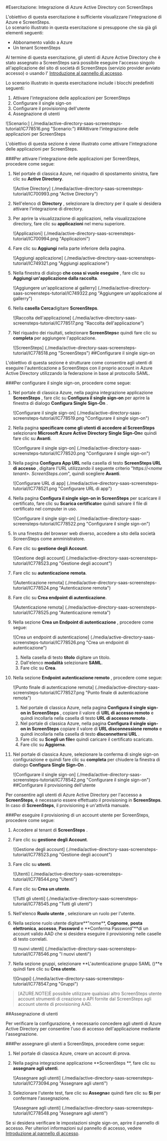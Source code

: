 <properties 
    pageTitle="Esercitazione: Integrazione di Azure Active Directory con ScreenSteps | Microsoft Azure" 
    description="Ecco come utilizzare ScreenSteps con Azure Active Directory per consentire il single sign-on, il provisioning automatico e altro." 
    services="active-directory" 
    authors="jeevansd"  
    documentationCenter="na" 
    manager="femila"/>
<tags 
    ms.service="active-directory" 
    ms.devlang="na" 
    ms.topic="article" 
    ms.tgt_pltfrm="na" 
    ms.workload="identity" 
    ms.date="09/26/2016" 
    ms.author="jeedes" />

#<a name="tutorial-azure-active-directory-integration-with-screensteps"></a>Esercitazione: Integrazione di Azure Active Directory con ScreenSteps
  
L'obiettivo di questa esercitazione è sufficiente visualizzare l'integrazione di Azure e ScreenSteps.  
Lo scenario illustrato in questa esercitazione si presuppone che sia già gli elementi seguenti:

-   Abbonamento valido a Azure
-   Un tenant ScreenSteps
  
Al termine di questa esercitazione, gli utenti di Azure Active Directory che è stato assegnato a ScreenSteps sarà possibile eseguire l'accesso singolo all'applicazione del sito di società di ScreenSteps (servizio provider avviato accesso) o usando l' [Introduzione al pannello di accesso](active-directory-saas-access-panel-introduction.md).
  
Lo scenario illustrato in questa esercitazione include i blocchi predefiniti seguenti:

1.  Attivare l'integrazione delle applicazioni per ScreenSteps
2.  Configurare il single sign-on
3.  Configurare il provisioning dell'utente
4.  Assegnazione di utenti

![Scenario:] (./media/active-directory-saas-screensteps-tutorial/IC778516.png "Scenario:")
##<a name="enabling-the-application-integration-for-screensteps"></a>Attivare l'integrazione delle applicazioni per ScreenSteps
  
L'obiettivo di questa sezione è viene illustrato come attivare l'integrazione delle applicazioni per ScreenSteps.

###<a name="to-enable-the-application-integration-for-screensteps-perform-the-following-steps"></a>Per attivare l'integrazione delle applicazioni per ScreenSteps, procedere come segue:

1.  Nel portale di classica Azure, nel riquadro di spostamento sinistra, fare clic su **Active Directory**.

    ![Active Directory] (./media/active-directory-saas-screensteps-tutorial/IC700993.png "Active Directory")

2.  Nell'elenco di **Directory** , selezionare la directory per il quale si desidera attivare l'integrazione di directory.

3.  Per aprire la visualizzazione di applicazioni, nella visualizzazione directory, fare clic su **applicazioni** nel menu superiore.

    ![Applicazioni] (./media/active-directory-saas-screensteps-tutorial/IC700994.png "Applicazioni")

4.  Fare clic su **Aggiungi** nella parte inferiore della pagina.

    ![Aggiungi applicazione] (./media/active-directory-saas-screensteps-tutorial/IC749321.png "Aggiungi applicazione")

5.  Nella finestra di dialogo **che cosa si vuole eseguire** , fare clic su **Aggiungi un'applicazione dalla raccolta**.

    ![Aggiungere un'applicazione al gallerry] (./media/active-directory-saas-screensteps-tutorial/IC749322.png "Aggiungere un'applicazione al gallerry")

6.  Nella **casella Cerca**digitare **ScreenSteps**.

    ![Raccolta dell'applicazione] (./media/active-directory-saas-screensteps-tutorial/IC778517.png "Raccolta dell'applicazione")

7.  Nel riquadro dei risultati, selezionare **ScreenSteps**e quindi fare clic su **completa** per aggiungere l'applicazione.

    ![ScreenSteps] (./media/active-directory-saas-screensteps-tutorial/IC778518.png "ScreenSteps")
##<a name="configuring-single-sign-on"></a>Configurare il single sign-on
  
L'obiettivo di questa sezione è strutturare come consentire agli utenti di eseguire l'autenticazione a ScreenSteps con il proprio account in Azure Active Directory utilizzando la federazione in base al protocollo SAML.

###<a name="to-configure-single-sign-on-perform-the-following-steps"></a>Per configurare il single sign-on, procedere come segue:

1.  Nel portale di classica Azure, nella pagina integrazione applicazione **ScreenSteps** , fare clic su **Configura il single sign-on** per aprire la finestra di dialogo **Configura Single Sign-On** .

    ![Configurare il single sign-on] (./media/active-directory-saas-screensteps-tutorial/IC778519.png "Configurare il single sign-on")

2.  Nella pagina **specificare come gli utenti di accedere al ScreenSteps** selezionare **Microsoft Azure Active Directory Single Sign-On**e quindi fare clic su **Avanti**.

    ![Configurare il single sign-on] (./media/active-directory-saas-screensteps-tutorial/IC778520.png "Configurare il single sign-on")

3.  Nella pagina **Configura App URL** nella casella di testo **ScreenSteps URL di accesso** , digitare l'URL utilizzando il seguente criterio "https://*\<nome tenant\>. ScreenSteps.com*", quindi scegliere **Avanti**.

    ![Configurare URL di app] (./media/active-directory-saas-screensteps-tutorial/IC778521.png "Configurare URL di app")

4.  Nella pagina **Configura il single sign-on in ScreenSteps** per scaricare il certificato, fare clic su **Scarica certificato**e quindi salvare il file di certificato nel computer in uso.

    ![Configurare il single sign-on] (./media/active-directory-saas-screensteps-tutorial/IC778522.png "Configurare il single sign-on")

5.  In una finestra del browser web diverso, accedere a sito della società ScreenSteps come amministratore.

6.  Fare clic su **gestione degli Account**.

    ![Gestione degli account] (./media/active-directory-saas-screensteps-tutorial/IC778523.png "Gestione degli account")

7.  Fare clic su **autenticazione remota**.

    ![Autenticazione remota] (./media/active-directory-saas-screensteps-tutorial/IC778524.png "Autenticazione remota")

8.  Fare clic su **Crea endpoint di autenticazione**.

    ![Autenticazione remota] (./media/active-directory-saas-screensteps-tutorial/IC778525.png "Autenticazione remota")

9.  Nella sezione **Crea un Endpoint di autenticazione** , procedere come segue:

    ![Crea un endpoint di autenticazione] (./media/active-directory-saas-screensteps-tutorial/IC778526.png "Crea un endpoint di autenticazione")

    1.  Nella casella di testo **titolo** digitare un titolo.
    2.  Dall'elenco **modalità** selezionare **SAML**.
    3.  Fare clic su **Crea**.

10. Nella sezione **Endpoint autenticazione remoto** , procedere come segue:

    ![Punto finale di autenticazione remota] (./media/active-directory-saas-screensteps-tutorial/IC778527.png "Punto finale di autenticazione remota")

    1.  Nel portale di classica Azure, nella pagina **Configura il single sign-on in ScreenSteps** , copiare il valore di **URL di accesso remoto** e quindi incollarla nella casella di testo **URL di accesso remoto** .
    2.  Nel portale di classica Azure, nella pagina **Configura il single sign-on in ScreenSteps** copiare il valore di **URL disconnessione remoto** e quindi incollarla nella casella di testo **disconnettersi URL** .
    3.  Fare clic su **Scegli un file**e quindi caricare il certificato scaricato.
    4.  Fare clic su **Aggiorna**.

11. Nel portale di classica Azure, selezionare la conferma di single sign-on configurazione e quindi fare clic su **completa** per chiudere la finestra di dialogo **Configura Single Sign-On** .

    ![Configurare il single sign-on] (./media/active-directory-saas-screensteps-tutorial/IC778542.png "Configurare il single sign-on")
##<a name="configuring-user-provisioning"></a>Configurare il provisioning dell'utente
  
Per consentire agli utenti di Azure Active Directory per l'accesso a **ScreenSteps**, è necessario essere effettuato il provisioning in **ScreenSteps**.  
In caso di **ScreenSteps**, il provisioning è un'attività manuale.

###<a name="to-provision-a-user-account-to-screensteps-perform-the-following-steps"></a>Per eseguire il provisioning di un account utente per ScreenSteps, procedere come segue:

1.  Accedere al tenant di **ScreenSteps** .

2.  Fare clic su **gestione degli Account**.

    ![Gestione degli account] (./media/active-directory-saas-screensteps-tutorial/IC778523.png "Gestione degli account")

3.  Fare clic su **utenti**.

    ![Utenti] (./media/active-directory-saas-screensteps-tutorial/IC778544.png "Utenti")

4.  Fare clic su **Crea un utente**.

    ![Tutti gli utenti] (./media/active-directory-saas-screensteps-tutorial/IC778545.png "Tutti gli utenti")

5.  Nell'elenco **Ruolo utente** , selezionare un ruolo per l'utente.

6.  Nella sezione ruolo utente digitare**"nome**, **Cognome**, **posta elettronica**, **accesso**, **Password** e **Conferma Password"**di un account valido AAD che si desidera eseguire il provisioning nelle caselle di testo correlati.

    ![I nuovi utenti] (./media/active-directory-saas-screensteps-tutorial/IC778546.png "I nuovi utenti")

7.  Nella sezione gruppi, selezionare **L'autenticazione gruppo SAML ()**e quindi fare clic su **Crea utente**.

    ![Gruppi] (./media/active-directory-saas-screensteps-tutorial/IC778547.png "Gruppi")

>[AZURE.NOTE]È possibile utilizzare qualsiasi altro ScreenSteps utente account strumenti di creazione o API fornite dal ScreenSteps agli account utente di provisioning AAD.

##<a name="assigning-users"></a>Assegnazione di utenti
  
Per verificare la configurazione, è necessario concedere agli utenti di Azure Active Directory per consentire l'uso di accesso dell'applicazione mediante l'assegnazione.

###<a name="to-assign-users-to-screensteps-perform-the-following-steps"></a>Per assegnare gli utenti a ScreenSteps, procedere come segue:

1.  Nel portale di classica Azure, creare un account di prova.

2.  Nella pagina integrazione applicazione **ScreenSteps **, fare clic su **assegnare agli utenti**.

    ![Assegnare agli utenti] (./media/active-directory-saas-screensteps-tutorial/IC773094.png "Assegnare agli utenti")

3.  Selezionare l'utente test, fare clic su **Assegna**e quindi fare clic su **Sì** per confermare l'assegnazione.

    ![Assegnare agli utenti] (./media/active-directory-saas-screensteps-tutorial/IC778548.png "Assegnare agli utenti")
  
Se si desidera verificare le impostazioni single sign-on, aprire il pannello di accesso. Per ulteriori informazioni sul pannello di accesso, vedere [Introduzione al pannello di accesso](active-directory-saas-access-panel-introduction.md).
